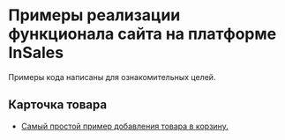 # Примеры реализации функционала сайта на платформе InSales

Примеры кода написаны для ознакомительных целей. 

## Карточка товара

- [Самый простой пример добавления товара в корзину.](https://github.com/brainmurder/insales-example/blob/master/product/add_to_cart_single.md)
